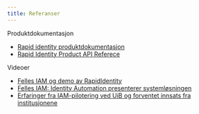```yaml
---
title: Referanser
---
```



Produktdokumentasjon

* [Rapid identity produktdokumentasjon](https://help.rapididentity.com/)
* [Rapid Identity Product API Referece](https://swagger-api.identitymgmt.net/?v=lts)

Videoer

* [Felles IAM og demo av RapidIdentity](https://www.youtube.com/watch?v=bdatwGt_jUE)
* [Felles IAM: Identity Automation presenterer systemløsningen](https://www.youtube.com/watch?v=bII28rYxjZ8)
* [Erfaringer fra IAM-pilotering ved UiB og forventet innsats fra institusjonene](https://www.youtube.com/watch?v=dSC2LnYRgec)
